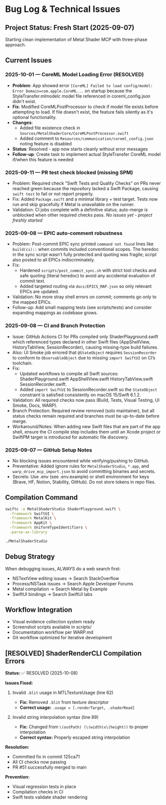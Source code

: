 # Bug Log & Technical Issues

## Project Status: Fresh Start (2025-09-07)
Starting clean implementation of Metal Shader MCP with three-phase approach.

## Current Issues

### 2025-10-01 — CoreML Model Loading Error (RESOLVED)
- **Problem**: App showed error `[CoreML] Failed to load config/model: Error Domain=com.apple.CoreML...` on startup because the StyleTransfer.mlmodelc model file referenced in coreml_config.json didn't exist.
- **Fix**: Modified CoreMLPostProcessor to check if model file exists before attempting to load. If file doesn't exist, the feature fails silently as it's optional functionality.
- **Changes**: 
  - Added file existence check in `Sources/MetalShaderCore/CoreMLPostProcessor.swift`
  - Added comment to `Resources/communication/coreml_config.json` noting feature is disabled
- **Status**: Resolved - app now starts cleanly without error messages
- **Follow-up**: Create task to implement actual StyleTransfer CoreML model if/when this feature is needed

### 2025-09-11 — PR test check blocked (missing SPM)
- Problem: Required check "Swift Tests and Quality Checks" on PRs never reached green because the repository lacked a Swift Package, causing `swift test` to fail or not report properly.
- Fix: Added `Package.swift` and a minimal library + test target. Tests now run and skip gracefully if Metal is unavailable on the runner.
- Validation: CI jobs complete with a definitive status; auto-merge is unblocked when other required checks pass.
*No issues yet - project freshly started*

### 2025-09-08 — EPIC auto-comment robustness
- Problem: Post-commit EPIC sync printed `command not found` lines like `build(ci)::` when commits included conventional scopes. The heredoc in the sync script wasn’t fully protected and quoting was fragile; script also posted to all EPICs indiscriminately.
- Fix:
  - Hardened `scripts/post_commit_sync.sh` with strict tool checks and safe quoting (literal heredoc) to avoid any accidental evaluation of commit text.
  - Added targeted routing via `docs/EPICS_MAP.json` so only relevant EPICs are updated.
- Validation: No more stray shell errors on commit; comments go only to the mapped EPICs.
- Follow-up: Add small mapping tests (see scripts/tests) and consider expanding mappings as codebase grows.

### 2025-09-08 — CI and Branch Protection
- Issue: GitHub Actions CI for PRs compiled only ShaderPlayground.swift which referenced types declared in other Swift files (AppShellView, HistoryTabView, SessionRecorder), causing missing-type build failures.
- Also: UI Smoke job errored that `@StateObject` requires `SessionRecorder` to conform to `ObservableObject` due to missing `import SwiftUI` on CI’s toolchain.
- Fix:
  - Updated workflows to compile all Swift sources: ShaderPlayground.swift AppShellView.swift HistoryTabView.swift SessionRecorder.swift.
  - Added `import SwiftUI` to SessionRecorder.swift so the `StateObject` constraint is satisfied consistently on macOS 15/Swift 6.1.2.
- Validation: All required checks now pass (Build, Tests, Visual Testing, UI Smoke, Docs, WARP).
- Branch Protection: Required review removed (solo maintainer), but all status checks remain required and branches must be up-to-date before merge.
- Workaround/Notes: When adding new Swift files that are part of the app shell, ensure the CI compile step includes them until an Xcode project or SwiftPM target is introduced for automatic file discovery.

### 2025-09-07 — GitHub Setup Notes
- No blocking issues encountered while verifying/pushing to GitHub.
- Preventative: Added ignore rules for `MetalShaderStudio`, `*.app`, and `warp_drive_mcp_import.json` to avoid committing binaries and secrets.
- Secrets: Use .env (see .env.example) or shell environment for keys (Brave, HF, Notion, Stability, GitHub). Do not store tokens in repo files.

## Compilation Command
```bash
swiftc -o MetalShaderStudio ShaderPlayground.swift \
  -framework SwiftUI \
  -framework MetalKit \
  -framework AppKit \
  -framework UniformTypeIdentifiers \
  -parse-as-library

./MetalShaderStudio
```

## Debug Strategy
When debugging issues, ALWAYS do a web search first:
- NSTextView editing issues → Search StackOverflow
- Process/NSTask issues → Search Apple Developer Forums
- Metal compilation → Search Metal by Example
- SwiftUI bindings → Search SwiftUI labs

## Workflow Integration
- Visual evidence collection system ready
- Screenshot scripts available in scripts/
- Documentation workflow per WARP.md
- Git workflow optimized for iterative development
## [RESOLVED] ShaderRenderCLI Compilation Errors

**Status:** ✅ RESOLVED (2025-10-08)

**Issues Fixed:**
1. Invalid `.blit` usage in MTLTextureUsage (line 62)
   - **Fix:** Removed `.blit` from texture descriptor
   - **Correct usage:** `.usage = [.renderTarget, .shaderRead]`

2. Invalid string interpolation syntax (line 89)
   - **Fix:** Changed from `\(outPath) (\(width)x\(height))` to proper interpolation
   - **Correct syntax:** Properly escaped string interpolation

**Resolution:**
- Committed fix in commit 125ca71
- All CI checks now passing
- PR #51 successfully merged to main

**Prevention:**
- Visual regression tests in place
- Compilation checks in CI
- Swift tests validate shader rendering
